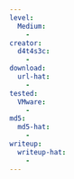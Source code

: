 ```yaml
---
level:
  Medium:
    -
creator:
  d4t4s3c:
    -
download:
  url-hat:
    -
tested:
  VMware:
    -
md5:
  md5-hat:
    -
writeup:
  writeup-hat:
    -
---
```

